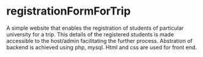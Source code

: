# registrationFormForTrip
A simple website that enables the registration of students of particular university for a trip. 
This details of the registered students is made accessible to the host/admin facilitating the further process.
Abstration of backend is achieved using php, mysql.
Html and css are used for front end.
